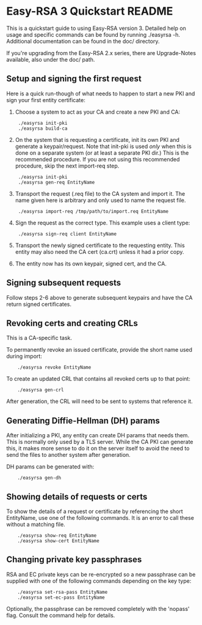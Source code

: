 # Easy-RSA 3 Quickstart README

This is a quickstart guide to using Easy-RSA version 3. Detailed help on usage and specific commands can be found by running ./easyrsa -h. Additional documentation can be found in the doc/ directory.

If you're upgrading from the Easy-RSA 2.x series, there are Upgrade-Notes available, also under the doc/ path.

## Setup and signing the first request

Here is a quick run-though of what needs to happen to start a new PKI and sign your first entity certificate:

1. Choose a system to act as your CA and create a new PKI and CA:

   ```text
    ./easyrsa init-pki
    ./easyrsa build-ca
   ```

2. On the system that is requesting a certificate, init its own PKI and generate a keypair/request. Note that init-pki is used _only_ when this is done on a separate system \(or at least a separate PKI dir.\) This is the recommended procedure. If you are not using this recommended procedure, skip the next import-req step.

   ```text
    ./easyrsa init-pki
    ./easyrsa gen-req EntityName
   ```

3. Transport the request \(.req file\) to the CA system and import it. The name given here is arbitrary and only used to name the request file.

   ```text
    ./easyrsa import-req /tmp/path/to/import.req EntityName
   ```

4. Sign the request as the correct type. This example uses a client type:

   ```text
    ./easyrsa sign-req client EntityName
   ```

5. Transport the newly signed certificate to the requesting entity. This entity may also need the CA cert \(ca.crt\) unless it had a prior copy.
6. The entity now has its own keypair, signed cert, and the CA.

## Signing subsequent requests

Follow steps 2-6 above to generate subsequent keypairs and have the CA return signed certificates.

## Revoking certs and creating CRLs

This is a CA-specific task.

To permanently revoke an issued certificate, provide the short name used during import:

```text
    ./easyrsa revoke EntityName
```

To create an updated CRL that contains all revoked certs up to that point:

```text
    ./easyrsa gen-crl
```

After generation, the CRL will need to be sent to systems that reference it.

## Generating Diffie-Hellman \(DH\) params

After initializing a PKI, any entity can create DH params that needs them. This is normally only used by a TLS server. While the CA PKI can generate this, it makes more sense to do it on the server itself to avoid the need to send the files to another system after generation.

DH params can be generated with:

```text
    ./easyrsa gen-dh
```

## Showing details of requests or certs

To show the details of a request or certificate by referencing the short EntityName, use one of the following commands. It is an error to call these without a matching file.

```text
    ./easyrsa show-req EntityName
    ./easyrsa show-cert EntityName
```

## Changing private key passphrases

RSA and EC private keys can be re-encrypted so a new passphrase can be supplied with one of the following commands depending on the key type:

```text
    ./easyrsa set-rsa-pass EntityName
    ./easyrsa set-ec-pass EntityName
```

Optionally, the passphrase can be removed completely with the 'nopass' flag. Consult the command help for details.

